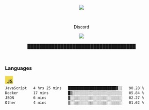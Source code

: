 <p align="center">
  <img src="https://share.dmca.gripe/EEtZKgXdFbg8aots.png">
</p>
‎<p align="center">Discord</p>

<p align="center">
  <img src="https://discord.c99.nl/widget/theme-2/287977955240706060.png">
</p>

<p align="center">████████████████████████████████████</p></br>

### Languages

<img align="left" alt="JavaScript" width="26px" src="https://raw.githubusercontent.com/github/explore/80688e429a7d4ef2fca1e82350fe8e3517d3494d/topics/javascript/javascript.png" /></br>

<!--START_SECTION:waka-->
```text
JavaScript   4 hrs 25 mins   ██████████████████████▓░░   90.28 % 
Docker       17 mins         █▒░░░░░░░░░░░░░░░░░░░░░░░   05.84 % 
JSON         6 mins          ▓░░░░░░░░░░░░░░░░░░░░░░░░   02.27 % 
Other        4 mins          ▒░░░░░░░░░░░░░░░░░░░░░░░░   01.62 % 
```
<!--END_SECTION:waka-->
